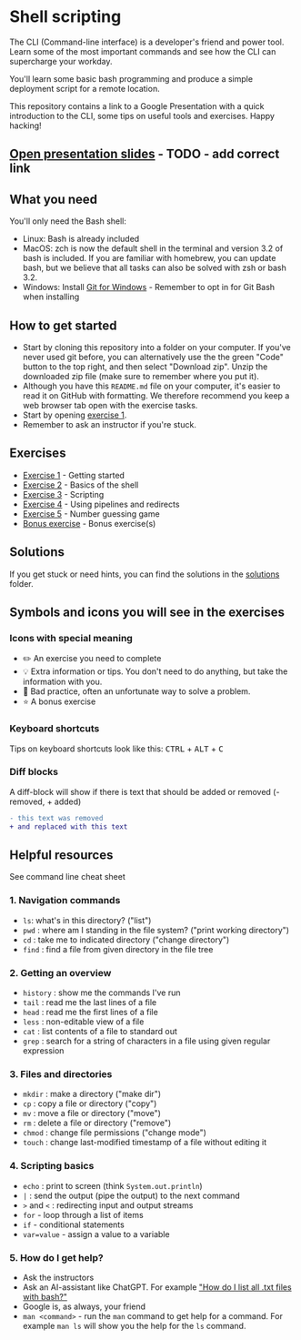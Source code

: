 # Shell scripting

The CLI (Command-line interface) is a developer's friend and power tool. Learn some of the most
important commands and see how the CLI can supercharge your workday.

You'll learn some basic bash programming and produce a simple deployment script for a remote location.

This repository contains a link to a Google Presentation with a quick introduction to the CLI,
some tips on useful tools and exercises. Happy hacking!

## [Open presentation slides](https://google.com/) - TODO - add correct link

## What you need

You'll only need the Bash shell:

- Linux: Bash is already included
- MacOS: zch is now the default shell in the terminal and version 3.2 of bash is included. If you are familiar with homebrew, you can update bash, but we believe that all tasks can also be solved with zsh or bash 3.2.
- Windows: Install [Git for Windows](https://git-scm.com/download/win) - Remember to opt in for Git Bash when installing

## How to get started

- Start by cloning this repository into a folder on your computer. If you've never used git before, you can alternatively use the the green "Code" button to the top right, and then select "Download zip". Unzip the downloaded zip file (make sure to remember where you put it).
- Although you have this `README.md` file on your computer, it's easier to read it on GitHub with formatting. We therefore recommend you keep a web browser tab open with the exercise tasks.
- Start by opening [exercise 1](./exercises/exercise-1.md/).
- Remember to ask an instructor if you're stuck.

## Exercises

- [Exercise 1](./exercises/exercise-1.md/) - Getting started
- [Exercise 2](./exercises/exercise-2.md/) - Basics of the shell
- [Exercise 3](./exercises/exercise-3.md/) - Scripting
- [Exercise 4](./exercises/exercise-4.md/) - Using pipelines and redirects
- [Exercise 5](./exercises/exercise-5.md/) - Number guessing game
- [Bonus exercise](./exercises/exercise-bonus.md/) - Bonus exercise(s)

## Solutions

If you get stuck or need hints, you can find the solutions in the [solutions](./solutions/) folder.

## Symbols and icons you will see in the exercises

### Icons with special meaning

- :pencil2: An exercise you need to complete
- :bulb: Extra information or tips. You don't need to do anything, but take the information with you.
- :poop: Bad practice, often an unfortunate way to solve a problem.
- :star: A bonus exercise

### Keyboard shortcuts

Tips on keyboard shortcuts look like this:
<kbd>CTRL</kbd> + <kbd>ALT</kbd> + <kbd>C</kbd>

### Diff blocks

A diff-block will show if there is text that should be added or removed (- removed, + added)

```diff
- this text was removed
+ and replaced with this text
```

## Helpful resources

See command line cheat sheet

### 1. Navigation commands

- `ls`: what's in this directory? ("list")
- `pwd` : where am I standing in the file system? ("print working directory")
- `cd` : take me to indicated directory ("change directory")
- `find` : find a file from given directory in the file tree

### 2. Getting an overview

- `history` : show me the commands I've run
- `tail` : read me the last lines of a file
- `head` : read me the first lines of a file
- `less` : non-editable view of a file
- `cat` : list contents of a file to standard out
- `grep` : search for a string of characters in a file using given regular expression

### 3. Files and directories

- `mkdir` : make a directory ("make dir")
- `cp` : copy a file or directory ("copy")
- `mv` : move a file or directory ("move")
- `rm` : delete a file or directory ("remove")
- `chmod` : change file permissions ("change mode")
- `touch` : change last-modified timestamp of a file without editing it

### 4. Scripting basics

- `echo` : print to screen (think `System.out.println`)
- `|` : send the output (pipe the output) to the next command
- `>` and `<` : redirecting input and output streams
- `for` - loop through a list of items
- `if` - conditional statements
- `var=value` - assign a value to a variable

### 5. How do I get help?

- Ask the instructors
- Ask an AI-assistant like ChatGPT. For example ["How do I list all .txt files with bash?"](https://chatgpt.com/share/67a20af4-f21c-800b-943e-609418eee6cf)
- Google is, as always, your friend
- `man <command>` - run the `man` command to get help for a command. For example `man ls` will show you the help for the `ls` command.
